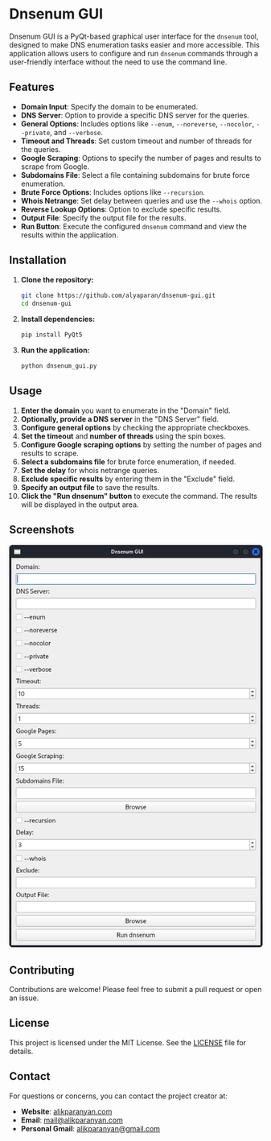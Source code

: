 # Dnsenum GUI

Dnsenum GUI is a PyQt-based graphical user interface for the `dnsenum` tool, designed to make DNS enumeration tasks easier and more accessible. This application allows users to configure and run `dnsenum` commands through a user-friendly interface without the need to use the command line.

## Features

- **Domain Input**: Specify the domain to be enumerated.
- **DNS Server**: Option to provide a specific DNS server for the queries.
- **General Options**: Includes options like `--enum`, `--noreverse`, `--nocolor`, `--private`, and `--verbose`.
- **Timeout and Threads**: Set custom timeout and number of threads for the queries.
- **Google Scraping**: Options to specify the number of pages and results to scrape from Google.
- **Subdomains File**: Select a file containing subdomains for brute force enumeration.
- **Brute Force Options**: Includes options like `--recursion`.
- **Whois Netrange**: Set delay between queries and use the `--whois` option.
- **Reverse Lookup Options**: Option to exclude specific results.
- **Output File**: Specify the output file for the results.
- **Run Button**: Execute the configured `dnsenum` command and view the results within the application.

## Installation

1. **Clone the repository:**

    ```bash
    git clone https://github.com/alyaparan/dnsenum-gui.git
    cd dnsenum-gui
    ```

2. **Install dependencies:**

    ```bash
    pip install PyQt5
    ```

3. **Run the application:**

    ```bash
    python dnsenum_gui.py
    ```

## Usage

1. **Enter the domain** you want to enumerate in the "Domain" field.
2. **Optionally, provide a DNS server** in the "DNS Server" field.
3. **Configure general options** by checking the appropriate checkboxes.
4. **Set the timeout** and **number of threads** using the spin boxes.
5. **Configure Google scraping options** by setting the number of pages and results to scrape.
6. **Select a subdomains file** for brute force enumeration, if needed.
7. **Set the delay** for whois netrange queries.
8. **Exclude specific results** by entering them in the "Exclude" field.
9. **Specify an output file** to save the results.
10. **Click the "Run dnsenum" button** to execute the command. The results will be displayed in the output area.

## Screenshots

![Dnsenum GUI Screenshot](screenshot.png)

## Contributing

Contributions are welcome! Please feel free to submit a pull request or open an issue.

## License

This project is licensed under the MIT License. See the [LICENSE](LICENSE) file for details.

## Contact

For questions or concerns, you can contact the project creator at:

- **Website**: [alikparanyan.com](https://alikparanyan.com)
- **Email**: [mail@alikparanyan.com](mailto:mail@alikparanyan.com)
- **Personal Gmail**: [alikparanyan@gmail.com](mailto:alikparanyan@gmail.com)
